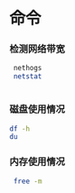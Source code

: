 # 命令

### 检测网络带宽 <a href="#step-2-how-to-monitor-your-network-bandwidth" id="step-2-how-to-monitor-your-network-bandwidth"></a>

```bash
 nethogs
 netstat
```

```
```

### 磁盘使用情况

```sh
df -h
du
```

### 内存使用情况

```sh
 free -m
```
